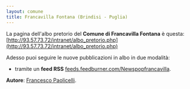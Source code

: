 ```yaml
---
layout: comune
title: Francavilla Fontana (Brindisi - Puglia)
---
```


La pagina dell'albo pretorio del **Comune di Francavilla Fontana** è questa: [http://93.57.73.72/intranet/albo_pretorio.php](http://93.57.73.72/intranet/albo_pretorio.php)

Adesso puoi seguire le nuove pubblicazioni in albo in due modalità:

* tramite un **feed RSS** [feeds.feedburner.com/Newspopfrancavilla](feeds.feedburner.com/Newspopfrancavilla).

**Autore**: [Francesco Paolicelli](https://twitter.com/piersoft).
